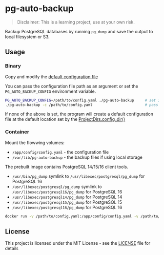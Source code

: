 # pg-auto-backup

> Disclaimer: This is a learning project, use at your own risk.

Backup PostgreSQL databases by running `pg_dump` and save the output to local filesystem or S3.

## Usage

### Binary

Copy and modify the [default configuration file](./example/default.yaml)

You can pass the configuration file path as an argument or set the `PG_AUTO_BACKUP_CONFIG` environment variable.

```sh
PG_AUTO_BACKUP_CONFIG=/path/to/config.yaml ./pg-auto-backup     # set in environment variable
./pg-auto-backup -c /path/to/config.yaml                        # pass as argument
```

If none of the above is set, the program will create a default configuration file at the default location set by the [ProjectDirs.config_dir()](https://docs.rs/directories/latest/directories/struct.ProjectDirs.html#method.config_dir)

### Container

Mount the flowwing volumes:

- `/app/config/config.yaml` - the configuration file
- `/var/lib/pg-auto-backup` - the backup files if using local storage

The prebuilt image contains PostgreSQL 14/15/16 client tools.

- `/usr/bin/pg_dump` symlink to `/usr/libexec/postgresql/pg_dump` for PostgreSQL 16
- `/usr/libexec/postgresql/pg_dump` symlink to `/usr/libexec/postgresql16/pg_dump` for PostgreSQL 16
- `/usr/libexec/postgresql14/pg_dump` for PostgreSQL 14
- `/usr/libexec/postgresql15/pg_dump` for PostgreSQL 15
- `/usr/libexec/postgresql16/pg_dump` for PostgreSQL 16

```sh
docker run -v /path/to/config.yaml:/app/config/config.yaml -v /path/to/backup:/var/lib/pg-auto-backup ghcr.io/liamsho/pg-auto-backup:latest
```

## License

This project is licensed under the MIT License - see the [LICENSE](./LICENSE) file for details
